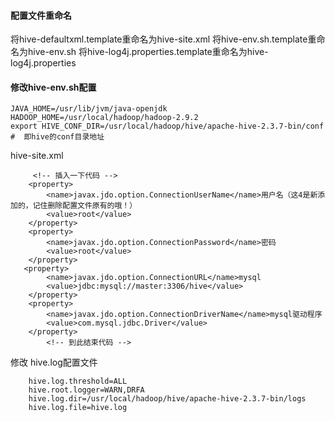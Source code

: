 #### 配置文件重命名

将hive-defaultxml.template重命名为hive-site.xml
将hive-env.sh.template重命名为hive-env.sh
将hive-log4j.properties.template重命名为hive-log4j.properties

#### 修改hive-env.sh配置

```shell
JAVA_HOME=/usr/lib/jvm/java-openjdk
HADOOP_HOME=/usr/local/hadoop/hadoop-2.9.2
export HIVE_CONF_DIR=/usr/local/hadoop/hive/apache-hive-2.3.7-bin/conf    #  即hive的conf目录地址
```

hive-site.xml

```
     <!-- 插入一下代码 -->
    <property>
        <name>javax.jdo.option.ConnectionUserName</name>用户名（这4是新添加的，记住删除配置文件原有的哦！）
        <value>root</value>
    </property>
    <property>
        <name>javax.jdo.option.ConnectionPassword</name>密码
        <value>root</value>
    </property>
   <property>
        <name>javax.jdo.option.ConnectionURL</name>mysql
        <value>jdbc:mysql://master:3306/hive</value>
    </property>
    <property>
        <name>javax.jdo.option.ConnectionDriverName</name>mysql驱动程序
        <value>com.mysql.jdbc.Driver</value>
    </property>
        <!-- 到此结束代码 -->
```

修改 hive.log配置文件

        hive.log.threshold=ALL
        hive.root.logger=WARN,DRFA
        hive.log.dir=/usr/local/hadoop/hive/apache-hive-2.3.7-bin/logs
        hive.log.file=hive.log